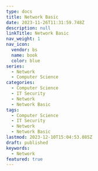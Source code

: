 ```yaml
---
type: docs
title: Network Basic
date: 2023-11-26T11:31:59.748Z
description: null
linkTitle: Network Basic
nav_weight: 1
nav_icon:
  vendor: bs
  name: book
  color: blue
series:
  - Network
  - Computer Science
categories:
  - Computer Science
  - IT Security
  - Network
  - Network Basic
tags:
  - Computer Science
  - IT Security
  - Network
  - Network Basic
lastmod: 2023-12-10T15:04:53.085Z
draft: published
keywords:
  - Network
featured: true
---
```

